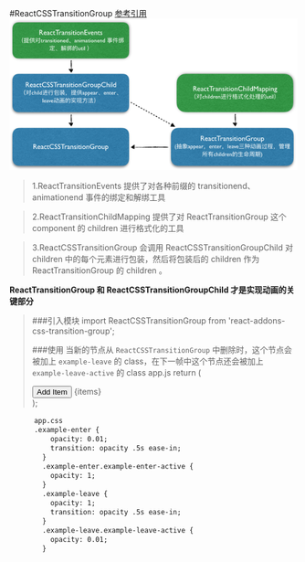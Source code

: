 #ReactCSSTransitionGroup
[参考引用](https://zhuanlan.zhihu.com/p/20419592)
![](../../img/ReactCSSTransitionGroup.png)

>1.ReactTransitionEvents 提供了对各种前缀的 transitionend、animationend 事件的绑定和解绑工具

>2.ReactTransitionChildMapping 提供了对 ReactTransitionGroup 这个 component 的 children 进行格式化的工具

>3.ReactCSSTransitionGroup 会调用 ReactCSSTransitionGroupChild 对 children 中的每个元素进行包装，然后将包装后的 children 作为 ReactTransitionGroup 的 children 。

**ReactTransitionGroup 和 ReactCSSTransitionGroupChild 才是实现动画的关键部分**

>###引入模块
>       import ReactCSSTransitionGroup from 'react-addons-css-transition-group';
>       
>###使用
> 当新的节点从 `ReactCSSTransitionGroup` 中删除时，这个节点会被加上 `example-leave` 的 class，在下一帧中这个节点还会被加上 `example-leave-active` 的 class
        app.js
        return (
            <div>
              <button onClick={this.handleAdd}>Add Item</button>
              <ReactCSSTransitionGroup transitionName="example">
                {items}
              </ReactCSSTransitionGroup>
            </div>
          );

          app.css
          .example-enter {
              opacity: 0.01;
              transition: opacity .5s ease-in;
            }
            .example-enter.example-enter-active {
              opacity: 1;
            }
            .example-leave {
              opacity: 1;
              transition: opacity .5s ease-in;
            }
            .example-leave.example-leave-active {
              opacity: 0.01;
            }


